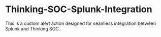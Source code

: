 # Thinking-SOC-Splunk-Integration
This is a custom alert action designed for seamless integration between Splunk and Thinking SOC.
